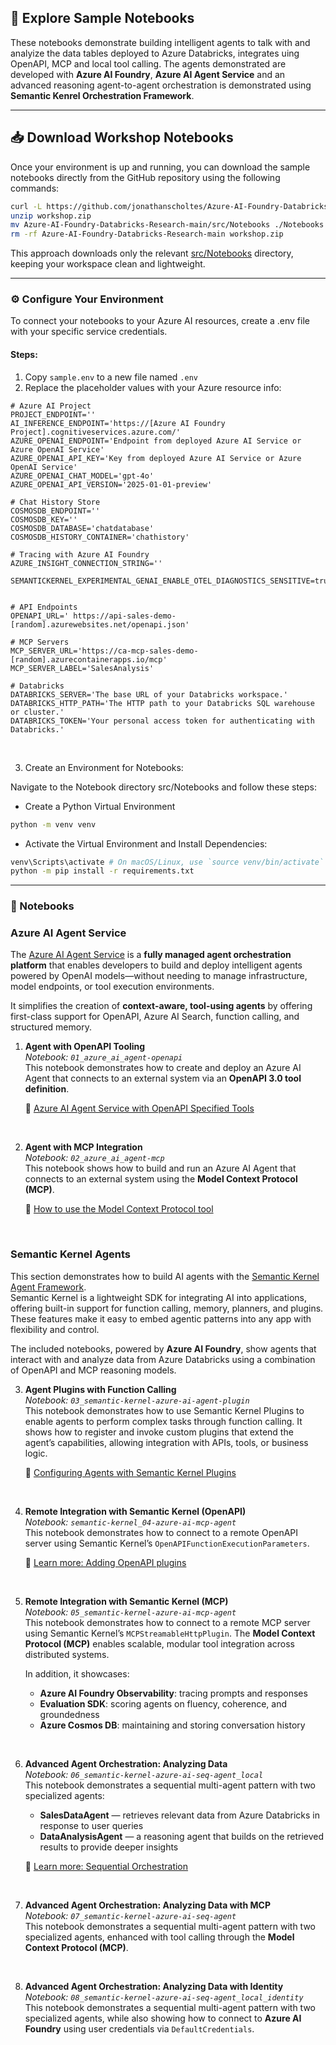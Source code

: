 ## 🚀 Explore Sample Notebooks

These notebooks demonstrate building intelligent agents to talk with and analyize the data tables deployed to Azure Databricks, integrates uing OpenAPI, MCP and local tool calling. The agents demonstrated are developed with **Azure AI Foundry**, **Azure AI Agent Service** and an advanced reasoning agent-to-agent orchestration is demonstrated using **Semantic Kenrel Orchestration Framework**.

---

## 📥 Download Workshop Notebooks

Once your environment is up and running, you can download the sample notebooks directly from the GitHub repository using the following commands:

```bash
curl -L https://github.com/jonathanscholtes/Azure-AI-Foundry-Databricks-Research/archive/refs/heads/main.zip -o workshop.zip
unzip workshop.zip
mv Azure-AI-Foundry-Databricks-Research-main/src/Notebooks ./Notebooks
rm -rf Azure-AI-Foundry-Databricks-Research-main workshop.zip
```

This approach downloads only the relevant [src/Notebooks](../src/Notebooks) directory, keeping your workspace clean and lightweight.

---


### ⚙️ Configure Your Environment

To connect your notebooks to your Azure AI resources, create a .env file with your specific service credentials.

#### Steps:

1. Copy `sample.env` to a new file named `.env`
2. Replace the placeholder values with your Azure resource info:

```
# Azure AI Project
PROJECT_ENDPOINT=''
AI_INFERENCE_ENDPOINT='https://[Azure AI Foundry Project].cognitiveservices.azure.com/'
AZURE_OPENAI_ENDPOINT='Endpoint from deployed Azure AI Service or Azure OpenAI Service'
AZURE_OPENAI_API_KEY='Key from deployed Azure AI Service or Azure OpenAI Service'
AZURE_OPENAI_CHAT_MODEL='gpt-4o'
AZURE_OPENAI_API_VERSION='2025-01-01-preview'

# Chat History Store
COSMOSDB_ENDPOINT=''
COSMOSDB_KEY=''
COSMOSDB_DATABASE='chatdatabase'
COSMOSDB_HISTORY_CONTAINER='chathistory'

# Tracing with Azure AI Foundry 
AZURE_INSIGHT_CONNECTION_STRING=''

SEMANTICKERNEL_EXPERIMENTAL_GENAI_ENABLE_OTEL_DIAGNOSTICS_SENSITIVE=true


# API Endpoints
OPENAPI_URL=' https://api-sales-demo-[random].azurewebsites.net/openapi.json'

# MCP Servers
MCP_SERVER_URL='https://ca-mcp-sales-demo-[random].azurecontainerapps.io/mcp'
MCP_SERVER_LABEL='SalesAnalysis'

# Databricks
DATABRICKS_SERVER='The base URL of your Databricks workspace.'
DATABRICKS_HTTP_PATH='The HTTP path to your Databricks SQL warehouse or cluster.'
DATABRICKS_TOKEN='Your personal access token for authenticating with Databricks.'

```
<br/>

3. Create an Environment for Notebooks:

Navigate to the Notebook directory src/Notebooks and follow these steps:

- Create a Python Virtual Environment

```bash
python -m venv venv
```

- Activate the Virtual Environment and Install Dependencies:

```bash
venv\Scripts\activate # On macOS/Linux, use `source venv/bin/activate`
python -m pip install -r requirements.txt
```

--- 

### 📓 Notebooks

### Azure AI Agent Service  

The [Azure AI Agent Service](https://learn.microsoft.com/en-us/azure/ai-services/agents/overview) is a **fully managed agent orchestration platform** that enables developers to build and deploy intelligent agents powered by OpenAI models—without needing to manage infrastructure, model endpoints, or tool execution environments.

It simplifies the creation of **context-aware, tool-using agents** by offering first-class support for OpenAPI, Azure AI Search, function calling, and structured memory.

1. **Agent with OpenAPI Tooling**  
   *Notebook: `01_azure_ai_agent-openapi`*  
   This notebook demonstrates how to create and deploy an Azure AI Agent that connects to an external system via an **OpenAPI 3.0 tool definition**. 

   🔗 [Azure AI Agent Service with OpenAPI Specified Tools](https://learn.microsoft.com/en-us/azure/ai-services/agents/how-to/tools/openapi-spec?tabs=python&pivots=overview)

<br/>

2. **Agent with MCP Integration**  
   *Notebook: `02_azure_ai_agent-mcp`*  
   This notebook shows how to build and run an Azure AI Agent that connects to an external system using the **Model Context Protocol (MCP)**.  

   🔗 [How to use the Model Context Protocol tool](https://learn.microsoft.com/en-us/azure/ai-foundry/agents/how-to/tools/model-context-protocol-samples)

<br/>

### Semantic Kernel Agents  

This section demonstrates how to build AI agents with the [Semantic Kernel Agent Framework](https://learn.microsoft.com/en-us/semantic-kernel/frameworks/agent/?pivots=programming-language-python).  
Semantic Kernel is a lightweight SDK for integrating AI into applications, offering built-in support for function calling, memory, planners, and plugins. These features make it easy to embed agentic patterns into any app with flexibility and control.  

The included notebooks, powered by **Azure AI Foundry**, show agents that interact with and analyze data from Azure Databricks using a combination of OpenAPI and MCP reasoning models.  


3. **Agent Plugins with Function Calling**  
   *Notebook: `03_semantic-kernel-azure-ai-agent-plugin`*  
   This notebook demonstrates how to use Semantic Kernel Plugins to enable agents to perform complex tasks through function calling. It shows how to register and invoke custom plugins that extend the agent’s capabilities, allowing integration with APIs, tools, or business logic.

   🔗 [Configuring Agents with Semantic Kernel Plugins](https://learn.microsoft.com/en-us/semantic-kernel/frameworks/agent/agent-functions?pivots=programming-language-python)

 
<br/>

4. **Remote Integration with Semantic Kernel (OpenAPI)**  
   *Notebook: `semantic-kernel_04-azure-ai-mcp-agent`*  
   This notebook demonstrates how to connect to a remote OpenAPI server using Semantic Kernel’s `OpenAPIFunctionExecutionParameters`.  

   🔗 [Learn more: Adding OpenAPI plugins](https://learn.microsoft.com/en-us/semantic-kernel/concepts/plugins/adding-openapi-plugins)  

<br/>

5. **Remote Integration with Semantic Kernel (MCP)**  
   *Notebook: `05_semantic-kernel-azure-ai-mcp-agent`*  
   This notebook demonstrates how to connect to a remote MCP server using Semantic Kernel’s `MCPStreamableHttpPlugin`. The **Model Context Protocol (MCP)** enables scalable, modular tool integration across distributed systems.  

   In addition, it showcases:  
   - **Azure AI Foundry Observability**: tracing prompts and responses  
   - **Evaluation SDK**: scoring agents on fluency, coherence, and groundedness  
   - **Azure Cosmos DB**: maintaining and storing conversation history  

<br/>


6. **Advanced Agent Orchestration: Analyzing Data**  
   *Notebook: `06_semantic-kernel-azure-ai-seq-agent_local`*  
   This notebook demonstrates a sequential multi-agent pattern with two specialized agents:  
   - **SalesDataAgent** — retrieves relevant data from Azure Databricks in response to user queries  
   - **DataAnalysisAgent** — a reasoning agent that builds on the retrieved results to provide deeper insights  

   🔗 [Learn more: Sequential Orchestration](https://learn.microsoft.com/en-us/semantic-kernel/frameworks/agent/agent-orchestration/sequential?pivots=programming-language-python)  

<br/>

7. **Advanced Agent Orchestration: Analyzing Data with MCP**  
   *Notebook: `07_semantic-kernel-azure-ai-seq-agent`*  
   This notebook demonstrates a sequential multi-agent pattern with two specialized agents, enhanced with tool calling through the **Model Context Protocol (MCP)**.  

<br/>  

8. **Advanced Agent Orchestration: Analyzing Data with Identity**  
   *Notebook: `08_semantic-kernel-azure-ai-seq-agent_local_identity`*  
   This notebook demonstrates a sequential multi-agent pattern with two specialized agents, while also showing how to connect to **Azure AI Foundry** using user credentials via `DefaultCredentials`.  
